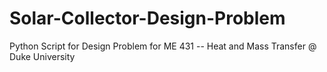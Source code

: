 # Solar-Collector-Design-Problem

Python Script for Design Problem for ME 431 -- Heat and Mass Transfer @ Duke University
